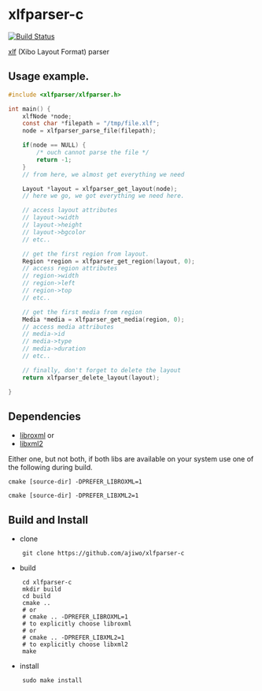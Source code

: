 # xlfparser-c
[![Build Status](https://travis-ci.org/ajiwo/xlfparser-c.svg?branch=master)](https://travis-ci.org/ajiwo/xlfparser-c)

[xlf](http://xibo.org.uk/manual-tempel/en/xlf.html) (Xibo Layout Format) parser

## Usage example.

```c
#include <xlfparser/xlfparser.h>

int main() {
    xlfNode *node;
    const char *filepath = "/tmp/file.xlf";
    node = xlfparser_parse_file(filepath);

    if(node == NULL) {
        /* ouch cannot parse the file */
        return -1;
    }
    // from here, we almost get everything we need

    Layout *layout = xlfparser_get_layout(node);
    // here we go, we got everything we need here.

    // access layout attributes
    // layout->width
    // layout->height
    // layout->bgcolor
    // etc..

    // get the first region from layout.
    Region *region = xlfparser_get_region(layout, 0);
    // access region attributes
    // region->width
    // region->left
    // region->top
    // etc..

    // get the first media from region
    Media *media = xlfparser_get_media(region, 0);
    // access media attributes
    // media->id
    // media->type
    // media->duration
    // etc..

    // finally, don't forget to delete the layout
    return xlfparser_delete_layout(layout);

}

```

## Dependencies
* [libroxml](http://libroxml.net) or
* [libxml2](http://www.xmlsoft.org)

Either one, but not both, if both libs are available on your system use one of the following during build.
```shell
cmake [source-dir] -DPREFER_LIBROXML=1
```
```shell
cmake [source-dir] -DPREFER_LIBXML2=1
```

## Build and Install
* clone
```shell
    git clone https://github.com/ajiwo/xlfparser-c
```
* build
```shell
    cd xlfparser-c
    mkdir build
    cd build
    cmake ..
    # or
    # cmake .. -DPREFER_LIBROXML=1
    # to explicitly choose libroxml
    # or
    # cmake .. -DPREFER_LIBXML2=1
    # to explicitly choose libxml2
    make
```
* install
```shell
    sudo make install
```
